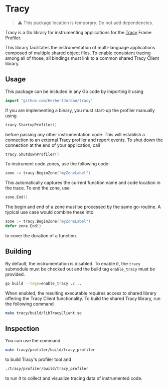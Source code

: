 # Tracy

> ⚠️ This package location is temporary. Do not add dependencies.

Tracy is a Go library for instrumenting applications for the 
[Tracy](https://github.com/wolfpld/tracy) Frame Profiler. 

This library facilitates the instrumentation of multi-language applications
composed of multiple shared object files. To enable consistent tracing among
all of those, all bindings must link to a common shared Tracy Client library.

## Usage

This package can be included in any Go code by importing it using
```Go
import "github.com/HerbertJordan/tracy"
```
If you are implementing a binary, you must start-up the profiler manually using
```Go
tracy.StartupProfiler()
```
before passing any other instrumentation code. This will establish a connection
to an external Tracy profiler and report events. To shut down the connection at
the end of your application, call
```Go
tracy.ShutdownProfiler()
```

To instrument code zones, use the following code:
```Go
zone := tracy.BeginZone("myZoneLabel")
```
This automatically captures the current function name and code location in the
trace. To end the zone, use
```Go
zone.End()
```
The begin and end of a zone must be processed by the same go-routine. A typical
use case would combine these into
```Go
zone := tracy.BeginZone("myZoneLabel")
defer zone.End()
```
to cover the duration of a function.

## Building

By default, the instrumentation is disabled. To enable it, the `tracy` submodule
must be checked out and the build tag `enable_tracy` must be provided.
```bash
go build --tags=enable_tracy ./...
```
When enabled, the resulting executable requires access to shared library 
offering the Tracy Client functionality. To build the shared Tracy library, run
the following command
```bash
make tracy/build/libTracyClient.so
```

## Inspection
You can use the command
```bash
make tracy/profiler/build/tracy_profiler
```
to build Tracy's profiler tool and
```bash
./tracy/profiler/build/tracy_profiler
```
to run it to collect and visualize tracing data of instrumented code.
